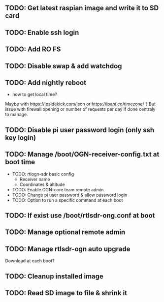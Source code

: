 ## TODO: Get latest raspian image and write it to SD card
## TODO: Enable ssh login
## TODO: Add RO FS
## TODO: Disable swap & add watchdog
## TODO: Add nightly reboot
* how to get local time?

Maybe with https://ipsidekick.com/json or https://ipapi.co/timezone/ ? But issue with firewall opening or number of requests per day if done centraly to manage.

## TODO: Disable pi user password login (only ssh key login)
## TODO: Manage /boot/OGN-receiver-config.txt at boot time
* TODO: rtlogn-sdr basic config
  * Receiver name
  * Coordinates & altitude
* TODO: Enable OGN-core team remote admin
* TODO: Change pi user password & allow password login
* TODO: Option to run a specific command at each boot
## TODO: If exist use /boot/rtlsdr-ong.conf at boot
## TODO: Manage optional remote admin
## TODO: Manage rtlsdr-ogn auto upgrade
Download at each boot?
## TODO: Cleanup installed image
## TODO: Read SD image to file & shrink it
